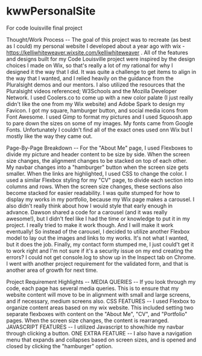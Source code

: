 # kwwPersonalSite

For code louisville final project

Thought/Work Process --
The goal of this project was to recreate (as best as I could) my personal website I developed about a year ago with wix - https://kelliwhiteweaver.wixsite.com/kelliwhiteweaver . All of the features and designs built for my Code Louisville project were inspired by the design choices I made on Wix, so that's really a lot of my rational for why I designed it the way that I did. It was quite a challenge to get items to align in the way that I wanted, and I relied heavily on the guidance from the Pluralsight demos and our mentors. I also utilized the resources that the Pluralsight videos referenced; W3Schools and the Mozilla Developer Network. I used Coolers.co to come up with a new color palate (I just really didn't like the one from my Wix website) and Adobe Spark to design my Favicon. I got my square, hamburger button, and social media icons from Font Awesome. I used Gimp to format my pictures and I used Squoosh.app to pare down the sizes on some of my images. My fonts came from Google Fonts. Unfortunately I couldn't find all of the exact ones used onn Wix but I mostly like the way they came out.

Page-By-Page Breakdown --
For the "About Me" page, I used Flexboxes to divide my picture and header content to be size by side. When the screen size changes, the alignment changes to be stacked on top of each other. My navbar changes into a "hamburger" button when the screen size gets smaller. When the links are highlighted, I used CSS to change the color. I used a similar Flexbox styling for my "CV" page, to divide each section into columns and rows. When the screen size changes, these sections also become stacked for easier readability. I was quite stumped for how to display my works in my portfolio, because my Wix page makes a carousel. I also didn't really think about how I would style that early enough in advance. Dawson shared a code for a carousel (and it was really awesome!), but I didn't feel like I had the time or knowledge to put it in my project. I really tried to make it work though. And I will make it work eventually! So instead of the carousel, I decided to utilize another Flexbox model to lay out the images and links to my works. It's not what I wanted, but it does the job. Finally, my contact form stumped me, I just could't get it to work right and I'm not sure if it's a security issue on my end creating the errors? I could not get console.log to show up in the Inspect tab on Chrome. I went with another project requirement for the validated form, and that is another area of growth for next time. 

Project Requirement Highlights --
MEDIA QUERIES -- If you look through my code, each page has several media queries. This is to ensure that my website content will move to be in alignment with small and large screens, and if necessary, medium screens also. 
CSS FEATURES -- I used Flexbox to organize content areas based on my wix website. This included setting two separate flexboxes with content on the "About Me", "CV", and "Portfolio" pages. When the screen size changes, the content is rearranged. 
JAVASCRIPT FEATURES -- I utilized Javascript to show/hide my navbar through clicking a button.
ONE EXTRA FEATURE -- I also have a navigation menu that expands and collapses based on screen sizes, and is opened and closed by clicking the "hamburger" option.




